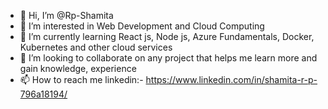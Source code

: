 - 👋 Hi, I’m @Rp-Shamita
- 👀 I’m interested in Web Development and Cloud Computing
- 🌱 I’m currently learning React js, Node js, Azure Fundamentals, Docker, Kubernetes and other cloud services
- 💞️ I’m looking to collaborate on any project that helps me learn more and gain knowledge, experience
- 📫 How to reach me linkedin:- https://www.linkedin.com/in/shamita-r-p-796a18194/

<!---
Rp-Shamita/Rp-Shamita is a ✨ special ✨ repository because its `README.md` (this file) appears on your GitHub profile.
You can click the Preview link to take a look at your changes.
--->
